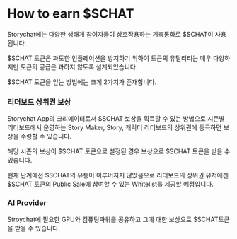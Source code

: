 # How to earn $SCHAT

Storychat에는 다양한 생태계 참여자들이 상호작용하는 기축통화로 $SCHAT이 사용됩니다.&#x20;

$SCHAT 토큰은 과도한 인플레이션을 방지하기 위하여 토큰의 유틸리티는 매우 다양하지만 토큰의 공급은 과하지 않도록 설계되었습니다.



$SCHAT 토큰을 얻는 방법에는 크게 2가지가 존재합니다.

### 리더보드 상위권 보상

Storychat App의 크리에이터로서 $SCHAT 보상을 획득할 수 있는 방법으로 시즌별 리더보드에서 운영하는 Story Maker, Story, 캐릭터 리더보드의 상위권에 등극하면 보상을 수령할 수 있습니다.

해당 시즌의 보상이 $SCHAT 토큰으로 설정된 경우 보상으로 $SCHAT 토큰을 받을 수 있습니다.

현재 단계에선 $SCHAT의 유통이 이루어지지 않았음으로 리더보드의 상위권 유저에겐 $SCHAT 토큰의 Public Sale에 참여할 수 있는 Whitelist를 제공할 예정입니다.



### AI Provider

Stroychat에 필요한 GPU와 컴퓨팅파워를 공유하고 그에 대한 보상으로 $SCHAT토큰을 받을 수 있습니다.
